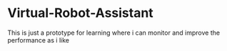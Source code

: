 # Virtual-Robot-Assistant
This is just a prototype for learning where i can monitor and improve the performance as i like
